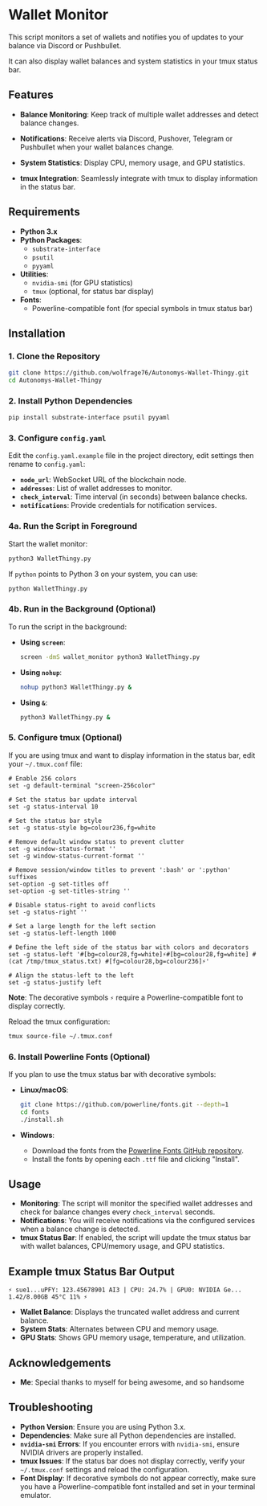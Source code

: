 # Wallet Monitor

This script monitors a set of wallets and notifies you of updates to your balance via Discord or Pushbullet. 

It can also display wallet balances and system statistics in your tmux status bar.

## Features

- **Balance Monitoring**: Keep track of multiple wallet addresses and detect balance changes.
- **Notifications**: Receive alerts via Discord, Pushover, Telegram or Pushbullet when your wallet balances change.

- **System Statistics**: Display CPU, memory usage, and GPU statistics.
- **tmux Integration**: Seamlessly integrate with tmux to display information in the status bar.

## Requirements

- **Python 3.x**
- **Python Packages**:
  - `substrate-interface`
  - `psutil`
  - `pyyaml`
- **Utilities**:
  - `nvidia-smi` (for GPU statistics)
  - `tmux` (optional, for status bar display)
- **Fonts**:
  - Powerline-compatible font (for special symbols in tmux status bar)

## Installation

### 1. Clone the Repository

```bash
git clone https://github.com/wolfrage76/Autonomys-Wallet-Thingy.git
cd Autonomys-Wallet-Thingy
```

### 2. Install Python Dependencies

```bash
pip install substrate-interface psutil pyyaml
```

### 3. Configure `config.yaml`

Edit the `config.yaml.example` file in the project directory, edit settings then rename to `config.yaml`:

- **`node_url`**: WebSocket URL of the blockchain node.
- **`addresses`**: List of wallet addresses to monitor.
- **`check_interval`**: Time interval (in seconds) between balance checks.
- **`notifications`**: Provide credentials for notification services.


### 4a. Run the Script in Foreground

Start the wallet monitor:

```bash
python3 WalletThingy.py
```

If `python` points to Python 3 on your system, you can use:

```bash
python WalletThingy.py
```

### 4b. Run in the Background (Optional)

To run the script in the background:

- **Using `screen`**:

  ```bash
  screen -dmS wallet_monitor python3 WalletThingy.py
  ```

- **Using `nohup`**:

  ```bash
  nohup python3 WalletThingy.py &
  ```

- **Using `&`**:

  ```bash
  python3 WalletThingy.py &
  ```


### 5. Configure tmux (Optional)

If you are using tmux and want to display information in the status bar, edit your `~/.tmux.conf` file:

```tmux
# Enable 256 colors
set -g default-terminal "screen-256color"

# Set the status bar update interval
set -g status-interval 10

# Set the status bar style
set -g status-style bg=colour236,fg=white

# Remove default window status to prevent clutter
set -g window-status-format ''
set -g window-status-current-format ''

# Remove session/window titles to prevent ':bash' or ':python' suffixes
set-option -g set-titles off
set-option -g set-titles-string ''

# Disable status-right to avoid conflicts
set -g status-right ''

# Set a large length for the left section
set -g status-left-length 1000

# Define the left side of the status bar with colors and decorators
set -g status-left '#[bg=colour28,fg=white]⚡#[bg=colour28,fg=white] #(cat /tmp/tmux_status.txt) #[fg=colour28,bg=colour236]⚡'

# Align the status-left to the left
set -g status-justify left
```

**Note**: The decorative symbols `⚡` require a Powerline-compatible font to display correctly.

Reload the tmux configuration:

```bash
tmux source-file ~/.tmux.conf
```


### 6. Install Powerline Fonts (Optional)

If you plan to use the tmux status bar with decorative symbols:

- **Linux/macOS**:

  ```bash
  git clone https://github.com/powerline/fonts.git --depth=1
  cd fonts
  ./install.sh
  ```

- **Windows**:

  - Download the fonts from the [Powerline Fonts GitHub repository](https://github.com/powerline/fonts).
  - Install the fonts by opening each `.ttf` file and clicking "Install".


## Usage

- **Monitoring**: The script will monitor the specified wallet addresses and check for balance changes every `check_interval` seconds.
- **Notifications**: You will receive notifications via the configured services when a balance change is detected.
- **tmux Status Bar**: If enabled, the script will update the tmux status bar with wallet balances, CPU/memory usage, and GPU statistics.

## Example tmux Status Bar Output

```
⚡ sue1...uPFY: 123.45678901 AI3 | CPU: 24.7% | GPU0: NVIDIA Ge... 1.42/8.00GB 45°C 11% ⚡
```

- **Wallet Balance**: Displays the truncated wallet address and current balance.
- **System Stats**: Alternates between CPU and memory usage.
- **GPU Stats**: Shows GPU memory usage, temperature, and utilization.

## Acknowledgements

- **Me**: Special thanks to myself for being awesome, and so handsome

## Troubleshooting

- **Python Version**: Ensure you are using Python 3.x.
- **Dependencies**: Make sure all Python dependencies are installed.
- **`nvidia-smi` Errors**: If you encounter errors with `nvidia-smi`, ensure NVIDIA drivers are properly installed.
- **tmux Issues**: If the status bar does not display correctly, verify your `~/.tmux.conf` settings and reload the configuration.
- **Font Display**: If decorative symbols do not appear correctly, make sure you have a Powerline-compatible font installed and set in your terminal emulator.